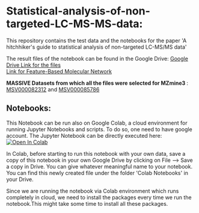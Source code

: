 # Statistical-analysis-of-non-targeted-LC-MS-MS-data:
This repository contains the test data and the notebooks for the paper 'A hitchhiker's guide to statistical analysis of non-targeted LC-MS/MS data'

The result files of the notebook can be found in the Google Drive:
[Google Drive Link for the files](https://drive.google.com/drive/folders/1qHAdvDGr9Kre0SK3AMc1Dzfu6XeFE48A?usp=sharing) <br>
[Link for Feature-Based Molecular Network](https://gnps.ucsd.edu/ProteoSAFe/status.jsp?task=cf6e14abf5604f47b28b467a513d3532) <br>

<b>MASSIVE Datasets from which all the files were selected for MZmine3 </b>: 
[MSV000082312](https://massive.ucsd.edu/ProteoSAFe/dataset.jsp?task=8a81) and [MSV000085786](https://massive.ucsd.edu/ProteoSAFe/dataset.jsp?task=c8411b76f30a4f4ca5d3e42ec13998dc) <br>


## Notebooks:
This Notebook can be run also on Google Colab, a cloud environment for running Jupyter Notebooks and scripts. To do so, one need to have google account. The Jupyter Notebook can be directly executed here: [![Open In Colab](https://colab.research.google.com/assets/colab-badge.svg)](https://colab.research.google.com/github/Functional-Metabolomics-Lab/Statistical-analysis-of-non-targeted-LC-MSMS-data/blob/main) <br>

In Colab, before starting to run this notebook with your own data, save a copy of this notebook in your own Google Drive by clicking on File --> Save a copy in Drive. You can give whatever meaningful name to your notebook. You can find this newly created file under the folder 'Colab Notebooks' in your Drive. 

Since we are running the notebook via Colab environment which runs completely in cloud, we need to install the packages every time we run the notebook.This might take some time to install all these packages. 


